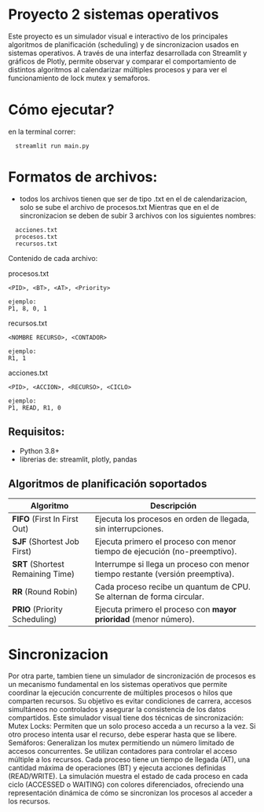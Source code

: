 # Proyecto 2 sistemas operativos


Este proyecto es un simulador visual e interactivo de los principales algoritmos de planificación (scheduling) y de sincronizacion usados en sistemas operativos. A través de una interfaz desarrollada con Streamlit y gráficos de Plotly, permite observar y comparar el comportamiento de distintos algoritmos al calendarizar múltiples procesos y para ver el funcionamiento de lock mutex y semaforos. 

# Cómo ejecutar?
en la terminal correr:
```http
  streamlit run main.py
```
# Formatos de archivos:
- todos los archivos tienen que ser de tipo .txt
en el de calendarizacion, solo se sube el archivo de procesos.txt
Mientras que en el de sincronizacion se deben de subir 3 archivos con los siguientes nombres:
```http
  acciones.txt
  procesos.txt
  recursos.txt
```
Contenido de cada archivo:

procesos.txt
```http
<PID>, <BT>, <AT>, <Priority>

ejemplo:
P1, 8, 0, 1 
```

recursos.txt
```http
<NOMBRE RECURSO>, <CONTADOR> 

ejemplo:
R1, 1
```

acciones.txt
```http
<PID>, <ACCION>, <RECURSO>, <CICLO>

ejemplo:
P1, READ, R1, 0
```

## Requisitos: 
- Python 3.8+
- librerias de: streamlit, plotly, pandas

## Algoritmos de planificación soportados

| Algoritmo                   | Descripción                                                                 |
|-----------------------------|------------------------------------------------------------------------------|
| **FIFO** (First In First Out)        | Ejecuta los procesos en orden de llegada, sin interrupciones.                  |
| **SJF** (Shortest Job First)         | Ejecuta primero el proceso con menor tiempo de ejecución (no-preemptivo).      |
| **SRT** (Shortest Remaining Time)    | Interrumpe si llega un proceso con menor tiempo restante (versión preemptiva).|
| **RR** (Round Robin)                | Cada proceso recibe un quantum de CPU. Se alternan de forma circular.          |
| **PRIO** (Priority Scheduling)       | Ejecuta primero el proceso con **mayor prioridad** (menor número).             |

# Sincronizacion

Por otra parte, tambien tiene un simulador de sincronización de procesos es un mecanismo fundamental en los sistemas operativos que permite coordinar la ejecución concurrente de múltiples procesos o hilos que comparten recursos. Su objetivo es evitar condiciones de carrera, accesos simultáneos no controlados y asegurar la consistencia de los datos compartidos. 
Este simulador visual tiene dos técnicas de sincronización:
Mutex Locks: Permiten que un solo proceso acceda a un recurso a la vez. Si otro proceso intenta usar el recurso, debe esperar hasta que se libere.
Semáforos: Generalizan los mutex permitiendo un número limitado de accesos concurrentes. Se utilizan contadores para controlar el acceso múltiple a los recursos.
Cada proceso tiene un tiempo de llegada (AT), una cantidad máxima de operaciones (BT) y ejecuta acciones definidas (READ/WRITE). La simulación muestra el estado de cada proceso en cada ciclo (ACCESSED o WAITING) con colores diferenciados, ofreciendo una representación dinámica de cómo se sincronizan los procesos al acceder a los recursos.

